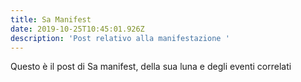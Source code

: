 ```yaml
---
title: Sa Manifest
date: 2019-10-25T10:45:01.926Z
description: 'Post relativo alla manifestazione '
---
```

Questo è il post di Sa manifest, della sua luna e degli eventi correlati
